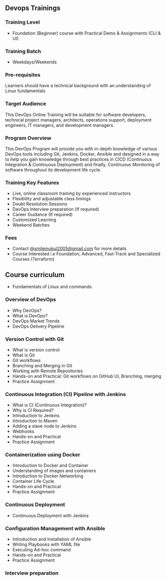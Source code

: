 ## Devops Trainings

### Training Level
- Foundation (Beginner) course with Practical Demo & Assignments (CLI & UI)

### Training Batch
- Weekdays/Weekends

### Pre-requisites
Learners should have a technical background with an understanding of Linux fundamentals

### Target Audience
This DevOps Online Training will be suitable for software developers, technical project managers, architects, operations support, deployment engineers, IT managers, and development managers.

### Program Overview
This DevOps Program will provide you with in-depth knowledge of various DevOps tools including Git, Jenkins, Docker, Ansible and designed in a way to help you gain knowledge through best practices in CICD (Continuous Integration & Continuous Deployment) and finally, Continuous Monitoring of software throughout its development life cycle.

### Training Key Features
- Live, online classroom training by experienced instructors
- Flexibility and adjustable class timings
- Doubt Resolution Sessions
- DevOps Interview preparation (If required)
- Career Guidance (If required)
- Customized Learning
- Weekend Batches

### Fees
- Contact @smilemukul2005@gmail.com for more details
- Course Interested i.e Foundation, Advanced, Fast-Track and Specialized Courses (Terraform)

## Course curriculum
- Fundamentals of Linux and commands

### Overview of DevOps
- Why DevOps?
- What is DevOps?
- DevOps Market Trends
- DevOps Delivery Pipeline

### Version Control with Git
- What is version control
- What is Git
- Git workflows
- Branching and Merging in Git
- Working with Remote Repositories
- Hands-on and Practical: Git workflows on GitHub UI, Branching, merging
- Practice Assignment

### Continuous Integration (CI) Pipeline with Jenkins
- What is CI (Continuous Integration)?
- Why is CI Required?
- Introduction to Jenkins
- Introduction to Maven
- Adding a slave node to Jenkins
- Webhooks
- Hands-on and Practical
- Practice Assignment

### Containerization using Docker
- Introduction to Docker and Container
- Understanding of images and containers
- Introduction to Docker Networking
- Container Life Cycle
- Hands-on and Practical
- Practice Assignment

### Continuous Deployment
- Continuous Deployment with Jenkins

### Configuration Management with Ansible
- Introduction and Installation of Ansible
- Writing Playbooks with YAML file
- Executing Ad-hoc command
- Hands-on and Practical
- Practice Assignment

### Interview preparation
